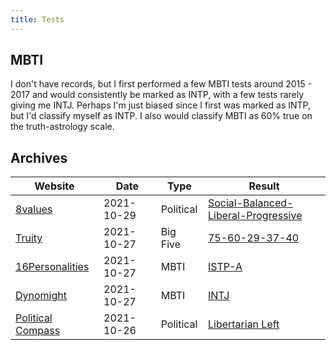 ```yaml
---
title: Tests
---
```


## MBTI
I don't have records, but I first performed a few MBTI tests around 2015 - 2017 and would consistently be marked as INTP, with a few tests rarely giving me INTJ. Perhaps I'm just biased since I first was marked as INTP, but I'd classify myself as INTP. I also would classify MBTI as 60% true on the truth-astrology scale.

## Archives
| Website                                                         | Date       | Type      | Result                                                                      |
|-----------------------------------------------------------------|------------|-----------|-----------------------------------------------------------------------------|
| [8values](https://8values.github.io/)                           | 2021-10-29 | Political | [Social-Balanced-Liberal-Progressive](/files/tests/8values_2021-10-29.html) |
| [Truity](https://www.truity.com/test/big-five-personality-test) | 2021-10-27 | Big Five  | [75-60-29-37-40](/files/tests/truity-big-five_2021-10-27.html)              |
| [16Personalities](https://www.16personalities.com/)             | 2021-10-27 | MBTI      | [ISTP-A](/files/tests/16personalities_2021-10-27.html)                      |
| [Dynomight](https://dynomight.net/mbti/)                        | 2021-10-27 | MBTI      | [INTJ](/files/tests/dynomight_2021-10-27.webp)                              |
| [Political Compass](https://www.politicalcompass.org/test)      | 2021-10-26 | Political | [Libertarian Left](/files/tests/political-compass_2021-10-26.webp)          |
